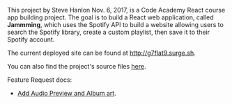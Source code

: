 This project by Steve Hanlon Nov. 6, 2017, is a Code Academy React course app building project.
The goal is to build a React web application, called **Jammming**, which uses the Spotify API to build a website allowing users to search the Spotify library, create a custom playlist, then save it to their Spotify account.  

The current deployed site can be found at http://g7flat9.surge.sh.

You can also find the project's source files [here](https://github.com/SixStringsCoder/javascript_codeAcademy_course/tree/master/React_projects/jamming).

Feature Request docs:
* [Add Audio Preview and Album art](https://docs.google.com/document/d/1Rk3--YH9Y5MG4NupXugvjR7A7WR3J7aWfR89hZesk5g/edit#).
